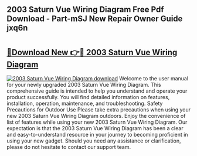 ## 2003 Saturn Vue Wiring Diagram Free Pdf Download - Part-mSJ New Repair Owner Guide jxq6n

# <h2><a href="http://dfsow5g.blite.top/?on=2003+Saturn+Vue+Wiring+Diagram">🔗Download New 👉🔴 2003 Saturn Vue Wiring Diagram</a></h2>

[![2003 Saturn Vue Wiring Diagram download](https://i.imgur.com/lujVjoI.png)](http://dfsow5g.blite.top/?on=2003+Saturn+Vue+Wiring+Diagram)
Welcome to the user manual for your newly upgraded 2003 Saturn Vue Wiring Diagram. This comprehensive guide is intended to help you understand and operate your product successfully. You will find detailed information on features, installation, operation, maintenance, and troubleshooting. Safety Precautions for Outdoor Use Please take extra precautions when using your new 2003 Saturn Vue Wiring Diagram outdoors. Enjoy the convenience of list of features while using your new 2003 Saturn Vue Wiring Diagram. Our expectation is that the 2003 Saturn Vue Wiring Diagram has been a clear and easy-to-understand resource in your journey to becoming proficient in using your new gadget. Should you need any assistance or clarification, please do not hesitate to contact our support team.
